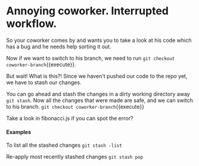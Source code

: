 # Annoying coworker. Interrupted workflow.

So your coworker comes by and wants you to take a look at his code which has a bug and he needs help sorting it out.

Now if we want to switch to his branch, we need to run `git checkout coworker-branch`{{execute}}.

But wait! What is this?! Since we haven't pushed our code to the repo yet, we have to stash our changes.

You can go ahead and stash the changes in a dirty working directory away `git stash`. Now all the changes that were made are safe, and we can switch to his branch. `git checkout coworker-branch`{{execute}}

Take a look in fibonacci.js if you can spot the error?

#### Examples

To list all the stashed changes
`git stash -list`

Re-apply most recently stashed changes
`git stash pop`




